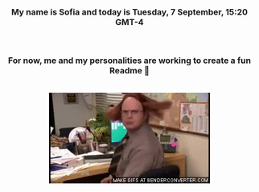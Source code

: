 


<div align="center">
<h3 >My name is Sofia and today is Tuesday, 7 September, 15:20 GMT-4</h3><br>
<h3 >For now, me and my personalities are working to create a fun Readme 👋
</h3><br>
<img src='img/dwight.gif' alt='working...'/>
</div>
